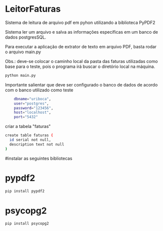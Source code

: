 # LeitorFaturas

Sistema de leitura de arquivo pdf em pyhon utilizando a biblioteca PyPDF2

Sistema ler um arquivo e salva as informações específicas em um banco de dados postgresSQL.

Para executar a aplicação de extrator de texto em arquivo PDF, basta rodar o arquivo main.py

Obs.: deve-se colocar o caminho local da pasta das faturas utilizadas como base para o teste, pois o programa irá buscar o diretório local na máquina.

```bash
python main.py
```

Importante salientar que deve ser configurado o banco de dados de acordo com o banco utilizado como teste
```bash
    dbname="uriboca",
    user="postgres",
    password="123456",
    host="localhost",
    port="5432"
```


criar a tabela "faturas"

```bash
create table faturas (
  id serial not null,
  description text not null
)
```

#instalar as seguintes bibliotecas
# pypdf2
```bash
pip install pypdf2
```
# psycopg2
```bash
pip install psycopg2
```
